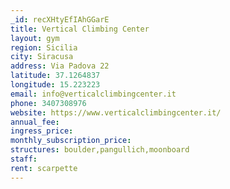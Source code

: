 ```yaml
---
_id: recXHtyEfIAhGGarE
title: Vertical Climbing Center
layout: gym
region: Sicilia
city: Siracusa
address: Via Padova 22
latitude: 37.1264837
longitude: 15.223223
email: info@verticalclimbingcenter.it
phone: 3407308976
website: https://www.verticalclimbingcenter.it/
annual_fee: 
ingress_price: 
monthly_subscription_price: 
structures: boulder,pangullich,moonboard
staff: 
rent: scarpette
---
```


